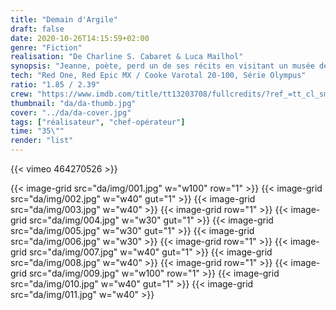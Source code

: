 ```yaml
---
title: "Demain d'Argile"
draft: false
date: 2020-10-26T14:15:59+02:00
genre: "Fiction"
realisation: "De Charline S. Cabaret & Luca Mailhol"
synopsis: "Jeanne, poète, perd un de ses récits en visitant un musée de sa ville. L’écrit dépeint sous la forme d’une fable, la complexité de sa vie, son rapport à l’homme et souvent la violence qui l’accompagne. Cette étrange lettre, se retrouve, par hasard entre les mains d’Anton, un étudiant en art plutôt troublé par cette découverte."
tech: "Red One, Red Epic MX / Cooke Varotal 20-100, Série Olympus"
ratio: "1.85 / 2.39"
crew: "https://www.imdb.com/title/tt13203708/fullcredits/?ref_=tt_cl_sm"
thumbnail: "da/da-thumb.jpg"
cover: "../da/da-cover.jpg"
tags: ["réalisateur", "chef-opérateur"]
time: "35\""
render: "list"
---
```


{{< vimeo 464270526 >}}

{{< image-grid src="da/img/001.jpg" w="w100" row="1" >}}
{{< image-grid src="da/img/002.jpg" w="w40" gut="1" >}}
{{< image-grid src="da/img/003.jpg" w="w40" >}}
{{< image-grid row="1" >}}
{{< image-grid src="da/img/004.jpg" w="w30" gut="1" >}}
{{< image-grid src="da/img/005.jpg" w="w30" gut="1" >}}
{{< image-grid src="da/img/006.jpg" w="w30" >}}
{{< image-grid row="1" >}}
{{< image-grid src="da/img/007.jpg" w="w40" gut="1" >}}
{{< image-grid src="da/img/008.jpg" w="w40" >}}
{{< image-grid row="1" >}}
{{< image-grid src="da/img/009.jpg" w="w100" row="1" >}}
{{< image-grid src="da/img/010.jpg" w="w40" gut="1" >}}
{{< image-grid src="da/img/011.jpg" w="w40" >}}
